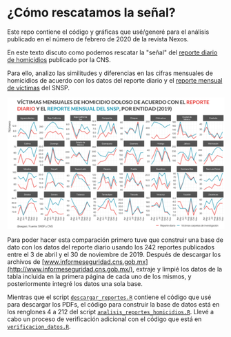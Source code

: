 # ¿Cómo rescatamos la señal?

Este repo contiene el código y gráficas que usé/generé para el análisis publicado en el número de febrero de 2020 de la revista Nexos.

En este texto discuto como podemos rescatar la "señal" del [reporte diario de homicidios](http://www.informeseguridad.cns.gob.mx/) publicado por la CNS.

Para ello, analizo las similitudes y diferencias en las cifras mensuales de homicidios de acuerdo con los datos del reporte diario y el [reporte mensual de víctimas](https://www.gob.mx/sesnsp/acciones-y-programas/victimas-nueva-metodologia?state=published) del SNSP. 

![My image](https://github.com/segasi/nexos_analisis_cifras_diarias_delitos/blob/master/03_graficas/comparacion_mensual_reporte_vs_victimas_homicidio_doloso_por_edo.png)

Para poder hacer esta comparación primero tuve que construir una base de dato con los datos del reporte diario usando los 242 reportes publicados entre el 3 de abril y el 30 de noviembre de 2019. Después de  descargar los archivos de [www.informeseguridad.cns.gob.mx](http://www.informeseguridad.cns.gob.mx/), extraje y limpié los datos de la tabla incluida en la primera página de cada uno de los mismos, y posteriormente integré los datos una sola base. 

Mientras que el script [`descargar_reportes.R`](https://github.com/segasi/nexos_analisis_cifras_diarias_delitos/blob/master/02_codigo/descargar_reportes.R) contiene el código que usé para descargar los PDFs, el código para construir la base de datos está en los renglones 4 a 212 del script [`analisis_reportes_homicidios.R`](https://github.com/segasi/nexos_analisis_cifras_diarias_delitos/blob/master/02_codigo/analisis_reportes_homicidios.R). Llevé a cabo un proceso de verificación adicional con el código que está en [`verificacion_datos.R`](https://github.com/segasi/nexos_analisis_cifras_diarias_delitos/blob/master/02_codigo/verificacion_datos.R).